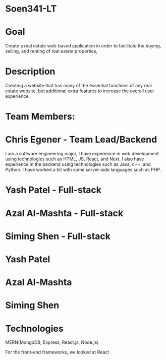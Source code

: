 # Soen341-LT

# Goal
Create a real estate web-based application in order to facilitate the buying, selling, and renting of real estate properties,

# Description
Creating a website that has many of the essential functions of any real estate website, but additional extra features to increase the overall user experience.

# Team Members:
# Chris Egener - Team Lead/Backend
  I am a software engineering major, I have experience in web development using technologies such as HTML, JS, React, and Next.
  I also have experience in the backend using technologies such as Java, c++, and Python. I have worked a bit with some server-side languages such as PHP.


# Yash Patel - Full-stack
# Azal Al-Mashta - Full-stack
# Siming Shen - Full-stack
# Yash Patel 
# Azal Al\-Mashta 
# Siming Shen 

# Technologies
MERN(MongoDB, Express, React.js, Node.js)

For the front-end frameworks, we looked at React
